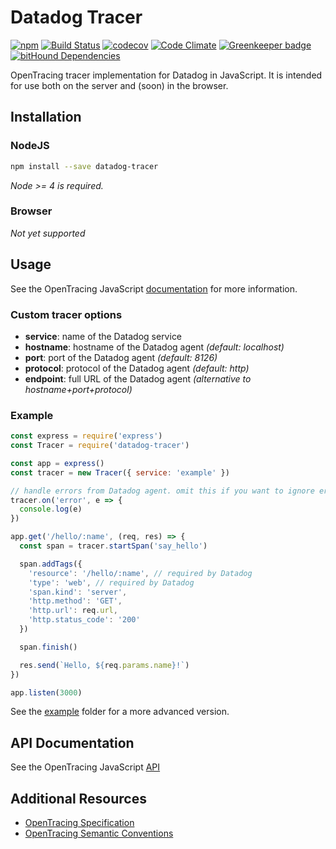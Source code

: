 # Datadog Tracer

[![npm](https://img.shields.io/npm/v/datadog-tracer.svg)](https://www.npmjs.com/package/datadog-tracer)
[![Build Status](https://travis-ci.org/rochdev/datadog-tracer-js.svg?branch=master)](https://travis-ci.org/rochdev/datadog-tracer-js)
[![codecov](https://codecov.io/gh/rochdev/datadog-tracer-js/branch/master/graph/badge.svg)](https://codecov.io/gh/rochdev/datadog-tracer-js)
[![Code Climate](https://codeclimate.com/github/rochdev/datadog-tracer-js/badges/gpa.svg)](https://codeclimate.com/github/rochdev/datadog-tracer-js)
[![Greenkeeper badge](https://badges.greenkeeper.io/rochdev/datadog-tracer-js.svg)](https://greenkeeper.io/)
[![bitHound Dependencies](https://www.bithound.io/github/rochdev/datadog-tracer-js/badges/dependencies.svg)](https://www.bithound.io/github/rochdev/datadog-tracer-js/master/dependencies/npm)

OpenTracing tracer implementation for Datadog in JavaScript.
It is intended for use both on the server and (soon) in the browser.

## Installation

### NodeJS

```sh
npm install --save datadog-tracer
```

*Node >= 4 is required.*

### Browser

*Not yet supported*

## Usage

See the OpenTracing JavaScript [documentation](https://github.com/opentracing/opentracing-javascript) for more information.

### Custom tracer options

* **service**: name of the Datadog service
* **hostname**: hostname of the Datadog agent *(default: localhost)*
* **port**: port of the Datadog agent *(default: 8126)*
* **protocol**: protocol of the Datadog agent *(default: http)*
* **endpoint**: full URL of the Datadog agent *(alternative to hostname+port+protocol)*

### Example

```js
const express = require('express')
const Tracer = require('datadog-tracer')

const app = express()
const tracer = new Tracer({ service: 'example' })

// handle errors from Datadog agent. omit this if you want to ignore errors
tracer.on('error', e => {
  console.log(e)
})

app.get('/hello/:name', (req, res) => {
  const span = tracer.startSpan('say_hello')

  span.addTags({
    'resource': '/hello/:name', // required by Datadog
    'type': 'web', // required by Datadog
    'span.kind': 'server',
    'http.method': 'GET',
    'http.url': req.url,
    'http.status_code': '200'
  })

  span.finish()

  res.send(`Hello, ${req.params.name}!`)
})

app.listen(3000)
```

See the [example](example) folder for a more advanced version.

## API Documentation

See the OpenTracing JavaScript [API](https://doc.esdoc.org/github.com/opentracing/opentracing-javascript/)

## Additional Resources

* [OpenTracing Specification](https://github.com/opentracing/specification/blob/master/specification.md)
* [OpenTracing Semantic Conventions](https://github.com/opentracing/specification/blob/master/semantic_conventions.md)
